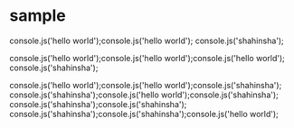 # sample

console.js('hello world');console.js('hello world');
console.js('shahinsha');

console.js('hello world');console.js('hello world');console.js('hello world');
console.js('shahinsha');



console.js('hello world');console.js('hello world');console.js('shahinsha');
console.js('shahinsha');console.js('hello world');console.js('shahinsha');
console.js('shahinsha');console.js('shahinsha');
console.js('shahinsha');console.js('shahinsha');console.js('hello world');
